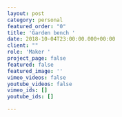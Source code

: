 ```yaml
---
layout: post
category: personal
featured_order: "0"
title: 'Garden bench '
date: 2018-10-04T23:00:00.000+00:00
client: ""
role: 'Maker '
project_page: false
featured: false
featured_image: ''
vimeo_videos: false
youtube_videos: false
vimeo_ids: []
youtube_ids: []

---
```


